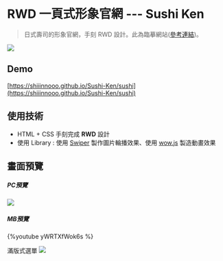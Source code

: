 # RWD 一頁式形象官網 --- Sushi Ken
> 日式壽司的形象官網，手刻 RWD 設計。此為臨摹網站([參考連結](http://www.gastrotheme.com/sushi/home-split/))。
> 
![](https://i.imgur.com/li0yipL.png)


## Demo
[https://shiiinnooo.github.io/Sushi-Ken/sushi](https://shiiinnooo.github.io/Sushi-Ken/sushi)

## 使用技術
- HTML + CSS 手刻完成 **RWD** 設計
- 使用 Library : 使用 [Swiper](https://swiperjs.com/) 製作圖片輪播效果、使用 [wow.js](https://wowjs.uk/) 製造動畫效果

## 畫面預覽

##### PC預覽
![](https://i.imgur.com/BpF9fa3.jpg)

##### MB預覽
{%youtube yWRTXfWok6s %}

滿版式選單
![](https://i.imgur.com/J4NzRd3.png)
